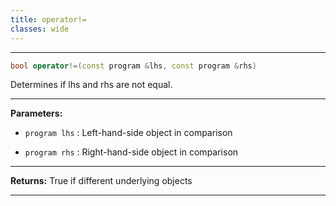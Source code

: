 ```yaml
---
title: operator!=
classes: wide
---
```



---

```cpp
bool operator!=(const program &lhs, const program &rhs)
```


Determines if lhs and rhs are not equal. 


---
**Parameters:**

 - `program lhs`
: Left-hand-side object in comparison 

 - `program rhs`
: Right-hand-side object in comparison 


---
**Returns:** True if different underlying objects 

---
